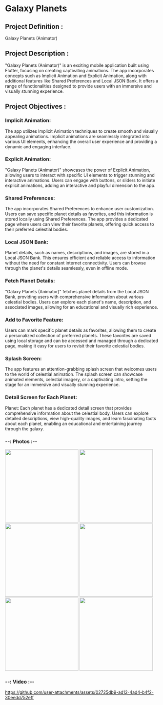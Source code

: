 # Galaxy Planets

## Project Definition :
Galaxy Planets (Animator)

## Project Description :

"Galaxy Planets (Animator)" is an exciting mobile application built using Flutter, focusing on creating captivating animations. The app incorporates concepts such as Implicit Animation and
Explicit Animation, along with additional features like Shared Preferences and Local JSON Bank. It offers a range of functionalities designed to provide users with an immersive and visually stunning experience.

## Project Objectives :

### Implicit Animation:
The app utilizes Implicit Animation techniques to create smooth and visually appealing animations. Implicit animations are seamlessly integrated into various UI elements, enhancing the overall user experience and providing a dynamic and engaging interface.

### Explicit Animation: 
"Galaxy Planets (Animator)" showcases the power of Explicit Animation, allowing users to interact with specific UI elements to trigger stunning and interactive animations. Users can engage with buttons, or sliders to initiate explicit animations, adding an interactive and playful dimension to the app.

### Shared Preferences:
The app incorporates Shared Preferences to enhance user customization. Users can save specific planet details as favorites, and this information is stored locally using Shared Preferences. The app provides a dedicated page where users can view their favorite planets, offering quick access to their preferred celestial bodies.

### Local JSON Bank: 
Planet details, such as names, descriptions, and images, are stored in a Local JSON Bank. This ensures efficient and reliable access to information without the need for constant internet connectivity. Users can browse through the planet's details seamlessly, even in offline mode.

### Fetch Planet Details:
"Galaxy Planets (Animator)" fetches planet details from the Local JSON Bank, providing users with comprehensive information about various celestial bodies. Users can explore each planet's name, description, and associated images, allowing for an educational and visually rich experience.

### Add to Favorite Feature:
Users can mark specific planet details as favorites, allowing them to create a personalized collection of preferred planets. These favorites are saved using local storage and can be accessed and managed through a dedicated page, making it easy for users to revisit their favorite celestial bodies.

### Splash Screen:
The app features an attention-grabbing splash screen that welcomes users to the world of celestial animation. The splash screen can showcase animated elements, celestial imagery, or a captivating intro, setting the stage for an immersive and visually stunning experience.

### Detail Screen for Each Planet:
Planet: Each planet has a dedicated detail screen that provides comprehensive information about the celestial body. Users can explore detailed descriptions, view high-quality images, and learn fascinating facts about each planet, enabling an educational and entertaining journey through the galaxy.

### --: Photos :--
<img src="https://github.com/user-attachments/assets/b434875d-eb61-4d4b-9f4a-48b12ca34cdf" width=240>
<img src="https://github.com/user-attachments/assets/d492f67b-ee0e-4f6f-85ef-9f890e7cd446" width=240>
<img src="https://github.com/user-attachments/assets/77e188fe-e5ae-4e28-b7f0-0ef0a8a666b8" width=240>
<img src="https://github.com/user-attachments/assets/bb4331bf-ca07-44a0-828a-bfc4d5d976cd" width=240>
<img src="https://github.com/user-attachments/assets/6e4f056f-3ff1-4909-92c4-781af4f4059b" width=240>
<img src="https://github.com/user-attachments/assets/3dd98f15-3322-40c5-b533-052ef5ac43b1" width=240>


### --: Video :--



https://github.com/user-attachments/assets/02725db9-ad12-4ad4-b4f2-30eedd752eff






